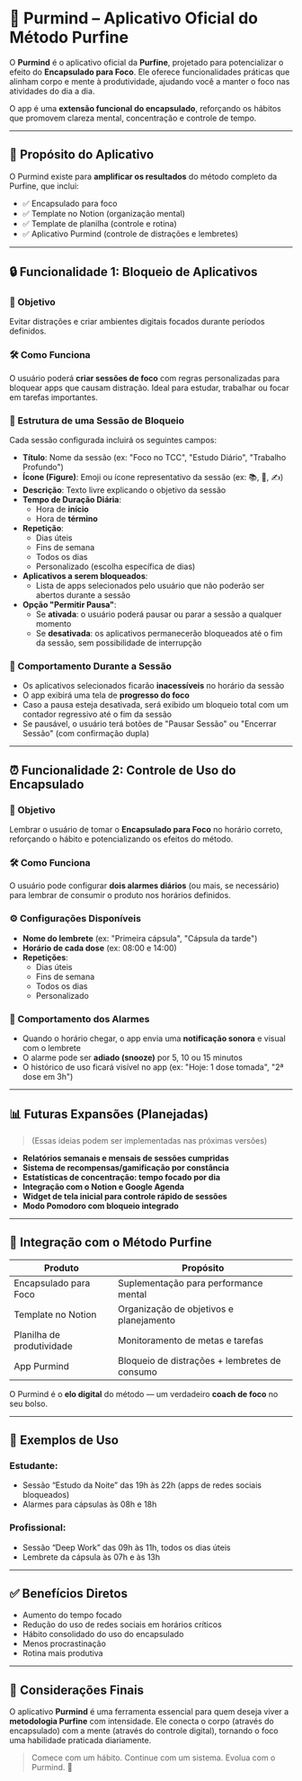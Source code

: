 # 📱 Purmind – Aplicativo Oficial do Método Purfine

O **Purmind** é o aplicativo oficial da **Purfine**, projetado para potencializar o efeito do **Encapsulado para Foco**. Ele oferece funcionalidades práticas que alinham corpo e mente à produtividade, ajudando você a manter o foco nas atividades do dia a dia.

O app é uma **extensão funcional do encapsulado**, reforçando os hábitos que promovem clareza mental, concentração e controle de tempo.

---

## 🧠 Propósito do Aplicativo

O Purmind existe para **amplificar os resultados** do método completo da Purfine, que inclui:

- ✅ Encapsulado para foco
- ✅ Template no Notion (organização mental)
- ✅ Template de planilha (controle e rotina)
- ✅ Aplicativo Purmind (controle de distrações e lembretes)

---

## 🔒 Funcionalidade 1: Bloqueio de Aplicativos

### 🎯 Objetivo
Evitar distrações e criar ambientes digitais focados durante períodos definidos.

### 🛠️ Como Funciona

O usuário poderá **criar sessões de foco** com regras personalizadas para bloquear apps que causam distração. Ideal para estudar, trabalhar ou focar em tarefas importantes.

### 🧾 Estrutura de uma Sessão de Bloqueio

Cada sessão configurada incluirá os seguintes campos:

- **Título**: Nome da sessão (ex: "Foco no TCC", "Estudo Diário", "Trabalho Profundo")
- **Ícone (Figure)**: Emoji ou ícone representativo da sessão (ex: 📚, 💼, ✍️)
- **Descrição**: Texto livre explicando o objetivo da sessão
- **Tempo de Duração Diária**:
  - Hora de **início**
  - Hora de **término**
- **Repetição**:
  - Dias úteis
  - Fins de semana
  - Todos os dias
  - Personalizado (escolha específica de dias)
- **Aplicativos a serem bloqueados**:
  - Lista de apps selecionados pelo usuário que não poderão ser abertos durante a sessão
- **Opção "Permitir Pausa"**:
  - Se **ativada**: o usuário poderá pausar ou parar a sessão a qualquer momento
  - Se **desativada**: os aplicativos permanecerão bloqueados até o fim da sessão, sem possibilidade de interrupção

### 🔐 Comportamento Durante a Sessão

- Os aplicativos selecionados ficarão **inacessíveis** no horário da sessão
- O app exibirá uma tela de **progresso do foco**
- Caso a pausa esteja desativada, será exibido um bloqueio total com um contador regressivo até o fim da sessão
- Se pausável, o usuário terá botões de "Pausar Sessão" ou "Encerrar Sessão" (com confirmação dupla)

---

## ⏰ Funcionalidade 2: Controle de Uso do Encapsulado

### 🎯 Objetivo
Lembrar o usuário de tomar o **Encapsulado para Foco** no horário correto, reforçando o hábito e potencializando os efeitos do método.

### 🛠️ Como Funciona

O usuário pode configurar **dois alarmes diários** (ou mais, se necessário) para lembrar de consumir o produto nos horários definidos.

### ⚙️ Configurações Disponíveis

- **Nome do lembrete** (ex: "Primeira cápsula", "Cápsula da tarde")
- **Horário de cada dose** (ex: 08:00 e 14:00)
- **Repetições**:
  - Dias úteis
  - Fins de semana
  - Todos os dias
  - Personalizado

### 🔔 Comportamento dos Alarmes

- Quando o horário chegar, o app envia uma **notificação sonora** e visual com o lembrete
- O alarme pode ser **adiado (snooze)** por 5, 10 ou 15 minutos
- O histórico de uso ficará visível no app (ex: "Hoje: 1 dose tomada", "2ª dose em 3h")

---

## 📊 Futuras Expansões (Planejadas)

> (Essas ideias podem ser implementadas nas próximas versões)

- **Relatórios semanais e mensais de sessões cumpridas**
- **Sistema de recompensas/gamificação por constância**
- **Estatísticas de concentração: tempo focado por dia**
- **Integração com o Notion e Google Agenda**
- **Widget de tela inicial para controle rápido de sessões**
- **Modo Pomodoro com bloqueio integrado**

---

## 🧩 Integração com o Método Purfine

| Produto                     | Propósito                                                  |
|----------------------------|-------------------------------------------------------------|
| Encapsulado para Foco      | Suplementação para performance mental                       |
| Template no Notion         | Organização de objetivos e planejamento                     |
| Planilha de produtividade  | Monitoramento de metas e tarefas                            |
| App Purmind                | Bloqueio de distrações + lembretes de consumo               |

O Purmind é o **elo digital** do método — um verdadeiro **coach de foco** no seu bolso.

---

## 🧪 Exemplos de Uso

### Estudante:
- Sessão “Estudo da Noite” das 19h às 22h (apps de redes sociais bloqueados)
- Alarmes para cápsulas às 08h e 18h

### Profissional:
- Sessão “Deep Work” das 09h às 11h, todos os dias úteis
- Lembrete da cápsula às 07h e às 13h

---

## ✅ Benefícios Diretos

- Aumento do tempo focado
- Redução do uso de redes sociais em horários críticos
- Hábito consolidado do uso do encapsulado
- Menos procrastinação
- Rotina mais produtiva

---

## 📌 Considerações Finais

O aplicativo **Purmind** é uma ferramenta essencial para quem deseja viver a **metodologia Purfine** com intensidade. Ele conecta o corpo (através do encapsulado) com a mente (através do controle digital), tornando o foco uma habilidade praticada diariamente.

> Comece com um hábito. Continue com um sistema. Evolua com o Purmind. 🚀
